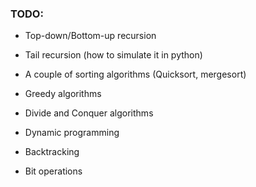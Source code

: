 ### TODO:

- Top-down/Bottom-up recursion

- Tail recursion (how to simulate it in python)


- A couple of sorting algorithms (Quicksort, mergesort)


- Greedy algorithms

- Divide and Conquer algorithms

- Dynamic programming

- Backtracking


- Bit operations
